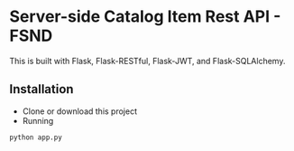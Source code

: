 # Server-side Catalog Item Rest API - FSND

This is built with Flask, Flask-RESTful, Flask-JWT, and Flask-SQLAlchemy.

## Installation
- Clone or download this project
- Running
```python
python app.py
```
